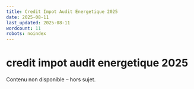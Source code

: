 ```yaml
---
title: Credit Impot Audit Energetique 2025
date: 2025-08-11
last_updated: 2025-08-11
wordcount: 11
robots: noindex
---
```


# credit impot audit energetique 2025

Contenu non disponible – hors sujet.